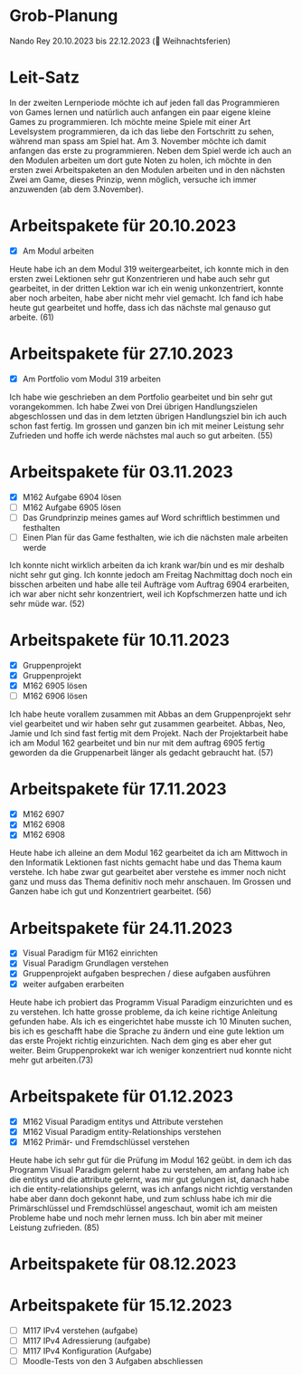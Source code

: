# Grob-Planung

Nando Rey
20.10.2023 bis 22.12.2023 (🎄 Weihnachtsferien)

# Leit-Satz

In der zweiten Lernperiode möchte ich auf jeden fall das Programmieren von Games lernen und natürlich auch anfangen ein paar eigene kleine Games zu programmieren. Ich möchte meine Spiele mit einer Art Levelsystem programmieren, da ich das liebe den Fortschritt zu sehen, während man spass am Spiel hat. Am 3. November möchte ich damit anfangen das erste zu programmieren. Neben dem Spiel werde ich auch an den Modulen arbeiten um dort gute Noten zu holen, ich möchte in den ersten zwei Arbeitspaketen an den Modulen arbeiten und in den nächsten Zwei am Game, dieses Prinzip, wenn möglich, versuche ich immer anzuwenden (ab dem 3.November).

# Arbeitspakete für 20.10.2023

- [x] Am Modul arbeiten

Heute habe ich an dem Modul 319 weitergearbeitet, ich konnte mich in den ersten zwei Lektionen sehr gut Konzentrieren und habe auch sehr gut gearbeitet, in der dritten Lektion war ich ein wenig unkonzentriert, konnte aber noch arbeiten, habe aber nicht mehr viel gemacht. Ich fand ich habe heute gut gearbeitet und hoffe, dass ich das nächste mal genauso gut arbeite. (61)

# Arbeitspakete für 27.10.2023

- [x] Am Portfolio vom Modul 319 arbeiten

Ich habe wie geschrieben an dem Portfolio gearbeitet und bin sehr gut vorangekommen. Ich habe Zwei von Drei übrigen Handlungszielen abgeschlossen und das in dem letzten übrigen Handlungsziel bin ich auch schon fast fertig. Im grossen und ganzen bin ich mit meiner Leistung sehr Zufrieden und hoffe ich werde nächstes mal auch so gut arbeiten. (55)

# Arbeitspakete für 03.11.2023

- [x] M162 Aufgabe 6904 lösen
- [ ] M162 Aufgabe 6905 lösen
- [ ] Das Grundprinzip meines games auf Word schriftlich bestimmen und festhalten
- [ ] Einen Plan für das Game festhalten, wie ich die nächsten male arbeiten werde

Ich konnte nicht wirklich arbeiten da ich krank war/bin und es mir deshalb nicht sehr gut ging. Ich konnte jedoch am Freitag Nachmittag doch noch ein bisschen arbeiten und habe alle teil Aufträge vom Auftrag 6904 erarbeiten, ich war aber nicht sehr konzentriert, weil ich Kopfschmerzen hatte und ich sehr müde war. (52)

# Arbeitspakete für 10.11.2023

- [x] Gruppenprojekt
- [x] Gruppenprojekt
- [x] M162 6905 lösen
- [ ] M162 6906 lösen

Ich habe heute vorallem zusammen mit Abbas an dem Gruppenprojekt sehr viel gearbeitet und wir haben sehr gut zusammen gearbeitet. Abbas, Neo, Jamie und Ich sind fast fertig mit dem Projekt. Nach der Projektarbeit habe ich am Modul 162 gearbeitet und bin nur mit dem auftrag 6905 fertig geworden da die Gruppenarbeit länger als gedacht gebraucht hat. (57)

# Arbeitspakete für 17.11.2023

- [x] M162 6907
- [x] M162 6908
- [x] M162 6908

Heute habe ich alleine an dem Modul 162 gearbeitet da ich am Mittwoch in den Informatik Lektionen fast nichts gemacht habe und das Thema kaum verstehe. Ich habe zwar gut gearbeitet aber verstehe es immer noch nicht ganz und muss das Thema definitiv noch mehr anschauen. Im Grossen und Ganzen habe ich gut und Konzentriert gearbeitet. (56)

# Arbeitspakete für 24.11.2023

- [x] Visual Paradigm für M162 einrichten
- [x] Visual Paradigm Grundlagen verstehen
- [x] Gruppenprojekt aufgaben besprechen / diese aufgaben ausführen
- [x] weiter aufgaben erarbeiten

Heute habe ich probiert das Programm Visual Paradigm einzurichten und es zu verstehen. Ich hatte grosse probleme, da ich keine richtige Anleitung gefunden habe. Als ich es eingerichtet habe musste ich 10 Minuten suchen, bis ich es geschafft habe die Sprache zu ändern und eine gute lektion um das erste Projekt richtig einzurichten. Nach dem ging es aber eher gut weiter. Beim Gruppenprokekt war ich weniger konzentriert nud konnte nicht mehr gut arbeiten.(73)

# Arbeitspakete für 01.12.2023

- [x] M162 Visual Paradigm entitys und Attribute verstehen
- [x] M162 Visual Paradigm entity-Relationships verstehen
- [x] M162 Primär- und Fremdschlüssel verstehen

Heute habe ich sehr gut für die Prüfung im Modul 162 geübt. in dem ich das Programm Visual Paradigm gelernt habe zu verstehen, am anfang habe ich die entitys und die attribute gelernt, was mir gut gelungen ist, danach habe ich die entity-relationships gelernt, was ich anfangs nicht richtig verstanden habe aber dann doch gekonnt habe, und zum schluss habe ich mir die Primärschlüssel und Fremdschlüssel angeschaut, womit ich am meisten Probleme habe und noch mehr lernen muss. Ich bin aber mit meiner Leistung zufrieden. (85)

# Arbeitspakete für 08.12.2023



# Arbeitspakete für 15.12.2023

- [ ] M117 IPv4 verstehen (aufgabe)
- [ ] M117 IPv4 Adressierung (aufgabe)
- [ ] M117 IPv4 Konfiguration (Aufgabe)
- [ ] Moodle-Tests von den 3 Aufgaben abschliessen

